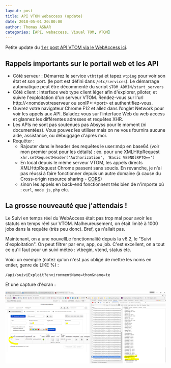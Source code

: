 ```yaml
---
layout: post
title: API VTOM webaccess (update)
date: 2018-05-01 20:00:00
author: Thomas ASNAR
categories: [API, webaccess, Visual TOM, VTOM]
---
```

Petite update du [1 er post API VTOM via le WebAccess ici](/api-vtom-web-access).

## Rappels importants sur le portail web et les API

* Côté serveur : Démarrez le service `vthttpd` et tapez `vtping` pour voir son état et son port. (le port est défini dans `/etc/services`). Le démarrage automatique peut être décommenté du script `$TOM_ADMIN/start_servers`
* Côté client : Interface web type client léger afin d'explorer, piloter, et suivre l'exploitation d'un serveur VTOM. Rendez-vous sur l'url http://&lt;nomdevotreserveur ou sonIP&gt;:&lt;port&gt; et authentifiez-vous.
* Ouvrez votre navigateur Chrome F12 et allez dans l’onglet Network pour voir les appels aux API. Baladez vous sur l’interface Web du web access et glannez les différentes adresses et requêtes XHR.
* Les APIs ne sont pas soutenues pas Absyss pour le moment (ni documentées). Vous pouvez les utiliser mais on ne vous fournira aucune aide, assistance, ou débuggage d'après moi.
* Requêter : 
  * Rajouter dans le header des requêtes le user:mdp en base64 (voir mon premier post pour les détails) : ex. pour une XMLHttpRequest `xhr.setRequestHeader('Authorization', 'Basic VE9NOlRPTQ==')`
  * En local depuis le même serveur VTOM, les appels directs XMLHttpRequest Chrome passent sans soucis. En revanche, je n'ai pas réussi à faire fonctionner depuis un autre domaine (à cause du Cross-origin resource sharing - [CORS](https://developer.mozilla.org/fr/docs/Web/HTTP/CORS))
  * sinon les appels en back-end fonctionnent très bien de n'importe où : `curl`, `node js`, `php` etc. 

## La grosse nouveauté que j'attendais !

Le Suivi en temps réel du WebAccess était pas trop mal pour avoir les statuts en temps réel sur VTOM. Malheureusement, on était limité à 1000 jobs dans la requête (très peu donc). Bref, ça n'allait pas. 

Maintenant, on a une nouvellLe fonctionnalité depuis la v6.2, le "Suivi d'exploitation". On peut filtrer par env, app, ou job. C'est excellent, on a tout ce qu'il faut pour un suivi météo : vtbegin, vtend, status etc.

Voici un exemple (notez qu'on n'est pas obligé de mettre les noms en entier, genre de LIKE %) : 

```
/api/suiviExploit?environmentName=thom&name=te
```

Et une capture d'écran :

![Suivi d'exploitation VTOM WebAccess API](/wp-content/uploads/suivi_exploitation.png)
